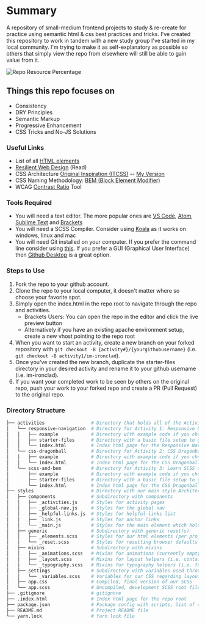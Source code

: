 # Summary

A repository of small-medium frontend projects to study & re-create for practice using semantic html & css best practices and tricks. I've created this repository to work in tandem with a new study group I've started in my local community. I'm trying to make it as self-explanatory as possible so others that simply view the repo from elsewhere will still be able to gain value from it.

![Repo Resource Percentage](https://i.imgur.com/LFFepW2.png "Repo Resource Percentage")

## Things this repo focuses on

* Consistency
* DRY Principles
* Semantic Markup
* Progressive Enhancement
* CSS Tricks and No-JS Solutions

### Useful Links

* List of all [HTML elements](https://developer.mozilla.org/en-US/docs/Web/HTML/Element)
* [Resilient Web Design](https://resilientwebdesign.com) (Read)
* CSS Architecture [Original Inspiration (ITCSS)](https://www.xfive.co/blog/itcss-scalable-maintainable-css-architecture/) -- [My Version](https://github.com/im-ironclad/scss-architecture)
* CSS Naming Methodology: [BEM (Block Element Modifier)](http://getbem.com/introduction/)
* WCAG [Contrast Ratio](https://contrast-ratio.com/) Tool

### Tools Required

* You will need a text editor. The more popular ones are [VS Code](https://code.visualstudio.com/), [Atom](https://atom.io/), [Sublime Text](https://www.sublimetext.com/) and [Brackets](http://brackets.io/)
* You will need a SCSS Compiler. Consider using [Koala](http://koala-app.com/) as it works on windows, linux and mac
* You will need Git installed on your computer. If you prefer the command line consider using [this](https://git-scm.com/downloads). If you prefer a GUI (Graphical User Interface) then [Github Desktop](https://desktop.github.com/) is a great option.

### Steps to Use

1. Fork the repo to your github account.
2. Clone the repo to your local computer, it doesn't matter where so choose your favorite spot.
3. Simply open the index.html in the repo root to navigate through the repo and activities.
    * Brackets Users: You can open the repo in the editor and click the live preview button
    * Alternatively if you have an existing apache environment setup, create a new vhost pointing to the repo root
4. When you want to start an activity, create a new branch on your forked repository with `git checkout -B {activity#}/{yourgithubusername}` (i.e. `git checkout -B activity1/im-ironclad`).
5. Once you've created the new branch, duplicate the starter-files directory in your desired activity and rename it to your github username (i.e. im-ironclad).
6. If you want your completed work to be seen by others on the original repo, push your work to your forked repo and create a PR (Pull Request) to the original repo.

### Directory Structure

```bash
├── activities                 # Directory that holds all of the Activities
│   └── responsive-navigation  # Directory for Activity 1: Responsive Navigation
│   │   ├── example            # Directory with example code if you choose to reference it, try not to until you have to!
│   │   ├── starter-files      # Directory with a basic file setup to get you started with the activity
│   │   └── index.html         # Index html page for the Responsive Navigation activity
│   └── css-dragonball         # Directory for Activity 2: CSS Dragonball
│   │   ├── example            # Directory with example code if you choose to reference it, try not to until you have to!
│   │   └── index.html         # Index html page for the CSS Dragonball activity
│   └── scss-and-bem           # Directory for Activity 3: Learn SCSS and BEM
│       ├── example            # Directory with example code if you choose to reference it, try not to until you have to!
│       ├── starter-files      # Directory with a basic file setup to get you started with the activity
│       └── index.html         # Index html page for the CSS Dragonball activity
├── styles                     # Directory with our main style Architecture (This affects everything but the activity example and starter files)
│   ├── components             # Subdirectory with components
│   │   ├── _activities.js     # Styles for activity pages
│   │   ├── _global-nav.js     # Styles for the global nav
│   │   ├── _helpful-links.js  # Styles for helpful-links list
│   │   ├── _link.js           # Styles for anchor links
│   │   └── _main.js           # Styles for the main element which holds all content
│   ├── generic                # Subdirectory with generic reset(s)
│   │   ├── _elements.scss     # Styles for our html elements (per project design, if applicable)
│   │   └── _reset.scss        # Styles for resetting browser defaults
│   ├── mixins                 # Subdirectory with mixins
│   │   ├── _animations.scss   # Mixins for animations (currently empty)
│   │   ├── _layout.scss       # Mixins for layout helpers (i.e. container() mixin)
│   │   └── _typography.scss   # Mixins for typography helpers (i.e. font-size() mixin)
│   ├── settings               # Subdirectory with variables used throughout our styles
│   │   └── _variables.scss    # Variables for our CSS regarding layout, spacing, colors and font styles
│   ├── app.css                # Compiled, final version of our SCSS
│   └── app.scss               # Uncompiled, development SCSS root file
├── .gitignore                 # gitignore
├── .index.html                # Index html page for the repo root
├── package.json               # Package config with scripts, list of dependencies etc.
├── README.md                  # Project README file
└── yarn.lock                  # Yarn lock file
```